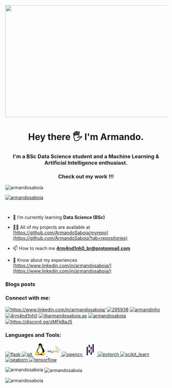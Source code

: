 <img src="https://bit.ly/3nyncqf" width="1020" height="350">

<h1 align="center">Hey there 🖐️ I'm Armando.</h1>
<h3 align="center">I'm a BSc Data Science student and a Machine Learning & Artificial Intelligence enthusiast.</h3> 
<h3 align="center">Check out my work !!!</h3>

<p align="left"> <img src="https://komarev.com/ghpvc/?username=armandosaboia&label=Profile%20views&color=0e75b6&style=flat" alt="armandosaboia" /> </p>

<p align="left"> <a href="https://github.com/ryo-ma/github-profile-trophy"><img src="https://github-profile-trophy.vercel.app/?username=armandosaboia" alt="armandosaboia" /></a> </p>

<p align="left"> <a href="https://twitter.com/" target="blank"><img src="https://img.shields.io/twitter/follow/?logo=twitter&style=for-the-badge" alt="" /></a> </p>

- 🌱 I’m currently learning **Data Science (BSc)**

- 👨‍💻 All of my projects are available at [https://github.com/ArmandoSaboia/myrepo](https://github.com/ArmandoSaboia?tab=repositories)

- 📫 How to reach me **4rm4nd1nh0_br@protonmail.com**

- 📄 Know about my experiences [https://www.linkedin.com/in/armandosaboia/](https://www.linkedin.com/in/armandosaboia/)

### Blogs posts
<!-- BLOG-POST-LIST:START -->
<!-- BLOG-POST-LIST:END -->

<h3 align="left">Connect with me:</h3>
<p align="left">
<a href="https://www.linkedin.com/in/armandosaboia/" target="blank"><img align="center" src="https://raw.githubusercontent.com/rahuldkjain/github-profile-readme-generator/master/src/images/icons/Social/linked-in-alt.svg" alt="https://www.linkedin.com/in/armandosaboia/" height="30" width="40" /></a>
<a href="https://stackoverflow.com/users/295938" target="blank"><img align="center" src="https://raw.githubusercontent.com/rahuldkjain/github-profile-readme-generator/master/src/images/icons/Social/stack-overflow.svg" alt="295938" height="30" width="40" /></a>
<a href="https://kaggle.com/armandinho" target="blank"><img align="center" src="https://raw.githubusercontent.com/rahuldkjain/github-profile-readme-generator/master/src/images/icons/Social/kaggle.svg" alt="armandinho" height="30" width="40" /></a>
<a href="https://instagram.com/4rm4nd1nh0" target="blank"><img align="center" src="https://raw.githubusercontent.com/rahuldkjain/github-profile-readme-generator/master/src/images/icons/Social/instagram.svg" alt="4rm4nd1nh0" height="30" width="40" /></a>
<a href="https://medium.com/@armandosaboia.as" target="blank"><img align="center" src="https://raw.githubusercontent.com/rahuldkjain/github-profile-readme-generator/master/src/images/icons/Social/medium.svg" alt="@armandosaboia.as" height="30" width="40" /></a>
<a href="https://www.hackerrank.com/armandosaboia" target="blank"><img align="center" src="https://raw.githubusercontent.com/rahuldkjain/github-profile-readme-generator/master/src/images/icons/Social/hackerrank.svg" alt="armandosaboia" height="30" width="40" /></a>
<a href="https://discord.gg/https://discord.gg/zMFkBaJ5" target="blank"><img align="center" src="https://raw.githubusercontent.com/rahuldkjain/github-profile-readme-generator/master/src/images/icons/Social/discord.svg" alt="https://discord.gg/zMFkBaJ5" height="30" width="40" /></a>
</p>

<h3 align="left">Languages and Tools:</h3>
<p align="left"> <a href="https://flask.palletsprojects.com/" target="_blank" rel="noreferrer"> <img src="https://www.vectorlogo.zone/logos/pocoo_flask/pocoo_flask-icon.svg" alt="flask" width="40" height="40"/> </a> <a href="https://git-scm.com/" target="_blank" rel="noreferrer"> <img src="https://www.vectorlogo.zone/logos/git-scm/git-scm-icon.svg" alt="git" width="40" height="40"/> </a> <a href="https://www.linux.org/" target="_blank" rel="noreferrer"> <img src="https://raw.githubusercontent.com/devicons/devicon/master/icons/linux/linux-original.svg" alt="linux" width="40" height="40"/> </a> <a href="https://www.mysql.com/" target="_blank" rel="noreferrer"> <img src="https://raw.githubusercontent.com/devicons/devicon/master/icons/mysql/mysql-original-wordmark.svg" alt="mysql" width="40" height="40"/> </a> <a href="https://opencv.org/" target="_blank" rel="noreferrer"> <img src="https://www.vectorlogo.zone/logos/opencv/opencv-icon.svg" alt="opencv" width="40" height="40"/> </a> <a href="https://pandas.pydata.org/" target="_blank" rel="noreferrer"> <img src="https://raw.githubusercontent.com/devicons/devicon/2ae2a900d2f041da66e950e4d48052658d850630/icons/pandas/pandas-original.svg" alt="pandas" width="40" height="40"/> </a> <a href="https://pytorch.org/" target="_blank" rel="noreferrer"> <img src="https://www.vectorlogo.zone/logos/pytorch/pytorch-icon.svg" alt="pytorch" width="40" height="40"/> </a> <a href="https://scikit-learn.org/" target="_blank" rel="noreferrer"> <img src="https://upload.wikimedia.org/wikipedia/commons/0/05/Scikit_learn_logo_small.svg" alt="scikit_learn" width="40" height="40"/> </a> <a href="https://seaborn.pydata.org/" target="_blank" rel="noreferrer"> <img src="https://seaborn.pydata.org/_images/logo-mark-lightbg.svg" alt="seaborn" width="40" height="40"/> </a> <a href="https://www.tensorflow.org" target="_blank" rel="noreferrer"> <img src="https://www.vectorlogo.zone/logos/tensorflow/tensorflow-icon.svg" alt="tensorflow" width="40" height="40"/> </a> </p>

<p><img align="left" src="https://github-readme-stats.vercel.app/api/top-langs?username=armandosaboia&show_icons=true&locale=en&layout=compact" alt="armandosaboia" /></p>

<p>&nbsp;<img align="center" src="https://github-readme-stats.vercel.app/api?username=armandosaboia&show_icons=true&locale=en" alt="armandosaboia" /></p>

<p><img align="center" src="https://github-readme-streak-stats.herokuapp.com/?user=armandosaboia&" alt="armandosaboia" /></p>

